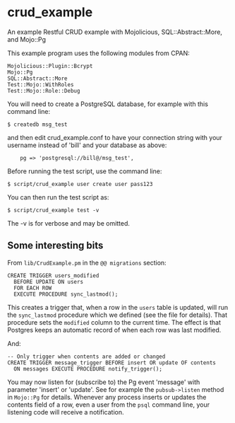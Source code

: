 # crud_example
An example Restful CRUD example with Mojolicious, SQL::Abstract::More, and Mojo::Pg

This example program uses the following modules from CPAN:

    Mojolicious::Plugin::Bcrypt
    Mojo::Pg
    SQL::Abstract::More
    Test::Mojo::WithRoles
    Test::Mojo::Role::Debug

You will need to create a PostgreSQL database, for example with this command line:

    $ createdb msg_test
    
and then edit crud_example.conf to have your connection string with your username instead of 'bill' and your database as above:

        pg => 'postgresql://bill@/msg_test',

Before running the test script, use the command line:

    $ script/crud_example user create user pass123

You can then run the test script as:

    $ script/crud_example test -v

The -v is for verbose and may be omitted.

## Some interesting bits

From `lib/CrudExample.pm` in the `@@ migrations` section:

    CREATE TRIGGER users_modified
      BEFORE UPDATE ON users
      FOR EACH ROW
      EXECUTE PROCEDURE sync_lastmod();

This creates a trigger that, when a row in the `users` table is updated, will run the `sync_lastmod` procedure which we defined (see the file for details). That procedure sets the `modified` column to the current time. The effect is that Postgres keeps an automatic record of when each row was last modified.

And:

    -- Only trigger when contents are added or changed
    CREATE TRIGGER message_trigger BEFORE insert OR update OF contents
      ON messages EXECUTE PROCEDURE notify_trigger();

You may now listen for (subscribe to) the Pg event 'message' with parameter 'insert' or 'update'. See for example the `pubsub->listen` method in `Mojo::Pg` for details. Whenever any process inserts or updates the contents field of a row, even a user from the `psql` command line, your listening code will receive a notification.




